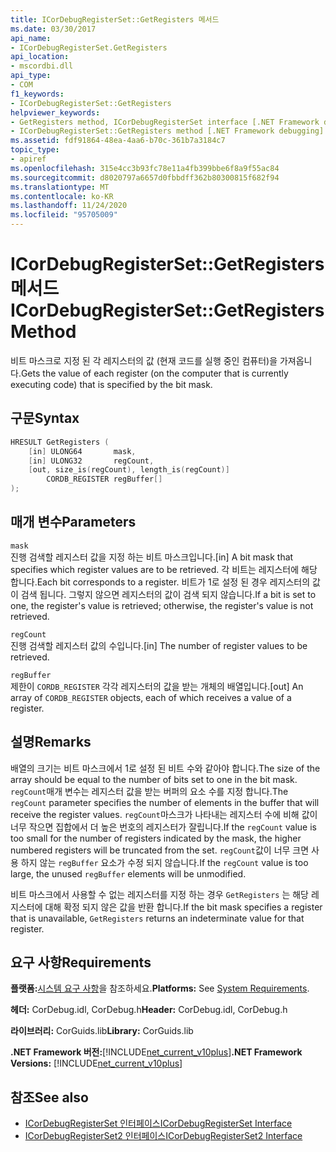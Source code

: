 ```yaml
---
title: ICorDebugRegisterSet::GetRegisters 메서드
ms.date: 03/30/2017
api_name:
- ICorDebugRegisterSet.GetRegisters
api_location:
- mscordbi.dll
api_type:
- COM
f1_keywords:
- ICorDebugRegisterSet::GetRegisters
helpviewer_keywords:
- GetRegisters method, ICorDebugRegisterSet interface [.NET Framework debugging]
- ICorDebugRegisterSet::GetRegisters method [.NET Framework debugging]
ms.assetid: fdf91864-48ea-4aa6-b70c-361b7a3184c7
topic_type:
- apiref
ms.openlocfilehash: 315e4cc3b93fc78e11a4fb399bbe6f8a9f55ac84
ms.sourcegitcommit: d8020797a6657d0fbbdff362b80300815f682f94
ms.translationtype: MT
ms.contentlocale: ko-KR
ms.lasthandoff: 11/24/2020
ms.locfileid: "95705009"
---
```

# <a name="icordebugregistersetgetregisters-method"></a><span data-ttu-id="3d899-102">ICorDebugRegisterSet::GetRegisters 메서드</span><span class="sxs-lookup"><span data-stu-id="3d899-102">ICorDebugRegisterSet::GetRegisters Method</span></span>

<span data-ttu-id="3d899-103">비트 마스크로 지정 된 각 레지스터의 값 (현재 코드를 실행 중인 컴퓨터)을 가져옵니다.</span><span class="sxs-lookup"><span data-stu-id="3d899-103">Gets the value of each register (on the computer that is currently executing code) that is specified by the bit mask.</span></span>  
  
## <a name="syntax"></a><span data-ttu-id="3d899-104">구문</span><span class="sxs-lookup"><span data-stu-id="3d899-104">Syntax</span></span>  
  
```cpp  
HRESULT GetRegisters (  
    [in] ULONG64       mask,
    [in] ULONG32       regCount,  
    [out, size_is(regCount), length_is(regCount)]  
        CORDB_REGISTER regBuffer[]  
);  
```  
  
## <a name="parameters"></a><span data-ttu-id="3d899-105">매개 변수</span><span class="sxs-lookup"><span data-stu-id="3d899-105">Parameters</span></span>  

 `mask`  
 <span data-ttu-id="3d899-106">진행 검색할 레지스터 값을 지정 하는 비트 마스크입니다.</span><span class="sxs-lookup"><span data-stu-id="3d899-106">[in] A bit mask that specifies which register values are to be retrieved.</span></span> <span data-ttu-id="3d899-107">각 비트는 레지스터에 해당 합니다.</span><span class="sxs-lookup"><span data-stu-id="3d899-107">Each bit corresponds to a register.</span></span> <span data-ttu-id="3d899-108">비트가 1로 설정 된 경우 레지스터의 값이 검색 됩니다. 그렇지 않으면 레지스터의 값이 검색 되지 않습니다.</span><span class="sxs-lookup"><span data-stu-id="3d899-108">If a bit is set to one, the register's value is retrieved; otherwise, the register's value is not retrieved.</span></span>  
  
 `regCount`  
 <span data-ttu-id="3d899-109">진행 검색할 레지스터 값의 수입니다.</span><span class="sxs-lookup"><span data-stu-id="3d899-109">[in] The number of register values to be retrieved.</span></span>  
  
 `regBuffer`  
 <span data-ttu-id="3d899-110">제한이 `CORDB_REGISTER` 각각 레지스터의 값을 받는 개체의 배열입니다.</span><span class="sxs-lookup"><span data-stu-id="3d899-110">[out] An array of `CORDB_REGISTER` objects, each of which receives a value of a register.</span></span>  
  
## <a name="remarks"></a><span data-ttu-id="3d899-111">설명</span><span class="sxs-lookup"><span data-stu-id="3d899-111">Remarks</span></span>  

 <span data-ttu-id="3d899-112">배열의 크기는 비트 마스크에서 1로 설정 된 비트 수와 같아야 합니다.</span><span class="sxs-lookup"><span data-stu-id="3d899-112">The size of the array should be equal to the number of bits set to one in the bit mask.</span></span> <span data-ttu-id="3d899-113">`regCount`매개 변수는 레지스터 값을 받는 버퍼의 요소 수를 지정 합니다.</span><span class="sxs-lookup"><span data-stu-id="3d899-113">The `regCount` parameter specifies the number of elements in the buffer that will receive the register values.</span></span> <span data-ttu-id="3d899-114">`regCount`마스크가 나타내는 레지스터 수에 비해 값이 너무 작으면 집합에서 더 높은 번호의 레지스터가 잘립니다.</span><span class="sxs-lookup"><span data-stu-id="3d899-114">If the `regCount` value is too small for the number of registers indicated by the mask, the higher numbered registers will be truncated from the set.</span></span> <span data-ttu-id="3d899-115">`regCount`값이 너무 크면 사용 하지 않는 `regBuffer` 요소가 수정 되지 않습니다.</span><span class="sxs-lookup"><span data-stu-id="3d899-115">If the `regCount` value is too large, the unused `regBuffer` elements will be unmodified.</span></span>  
  
 <span data-ttu-id="3d899-116">비트 마스크에서 사용할 수 없는 레지스터를 지정 하는 경우 `GetRegisters` 는 해당 레지스터에 대해 확정 되지 않은 값을 반환 합니다.</span><span class="sxs-lookup"><span data-stu-id="3d899-116">If the bit mask specifies a register that is unavailable, `GetRegisters` returns an indeterminate value for that register.</span></span>  
  
## <a name="requirements"></a><span data-ttu-id="3d899-117">요구 사항</span><span class="sxs-lookup"><span data-stu-id="3d899-117">Requirements</span></span>  

 <span data-ttu-id="3d899-118">**플랫폼:**[시스템 요구 사항](../../get-started/system-requirements.md)을 참조하세요.</span><span class="sxs-lookup"><span data-stu-id="3d899-118">**Platforms:** See [System Requirements](../../get-started/system-requirements.md).</span></span>  
  
 <span data-ttu-id="3d899-119">**헤더:** CorDebug.idl, CorDebug.h</span><span class="sxs-lookup"><span data-stu-id="3d899-119">**Header:** CorDebug.idl, CorDebug.h</span></span>  
  
 <span data-ttu-id="3d899-120">**라이브러리:** CorGuids.lib</span><span class="sxs-lookup"><span data-stu-id="3d899-120">**Library:** CorGuids.lib</span></span>  
  
 <span data-ttu-id="3d899-121">**.NET Framework 버전:**[!INCLUDE[net_current_v10plus](../../../../includes/net-current-v10plus-md.md)]</span><span class="sxs-lookup"><span data-stu-id="3d899-121">**.NET Framework Versions:** [!INCLUDE[net_current_v10plus](../../../../includes/net-current-v10plus-md.md)]</span></span>  
  
## <a name="see-also"></a><span data-ttu-id="3d899-122">참조</span><span class="sxs-lookup"><span data-stu-id="3d899-122">See also</span></span>

- [<span data-ttu-id="3d899-123">ICorDebugRegisterSet 인터페이스</span><span class="sxs-lookup"><span data-stu-id="3d899-123">ICorDebugRegisterSet Interface</span></span>](icordebugregisterset-interface.md)
- [<span data-ttu-id="3d899-124">ICorDebugRegisterSet2 인터페이스</span><span class="sxs-lookup"><span data-stu-id="3d899-124">ICorDebugRegisterSet2 Interface</span></span>](icordebugregisterset2-interface.md)
